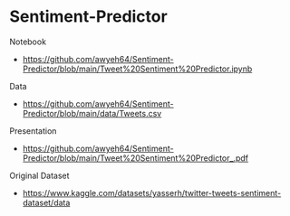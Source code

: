 # Sentiment-Predictor

Notebook
- https://github.com/awyeh64/Sentiment-Predictor/blob/main/Tweet%20Sentiment%20Predictor.ipynb

Data
- https://github.com/awyeh64/Sentiment-Predictor/blob/main/data/Tweets.csv

Presentation
- https://github.com/awyeh64/Sentiment-Predictor/blob/main/Tweet%20Sentiment%20Predictor_.pdf

Original Dataset
- https://www.kaggle.com/datasets/yasserh/twitter-tweets-sentiment-dataset/data
